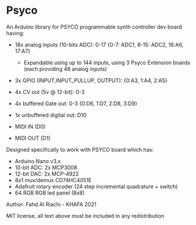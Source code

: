 # Psyco
 
An Arduino library for PSYCO programmable synth controller dev board having:
- 18x analog inputs (10-bits ADC): 0-17	{0-7: ADC1, 8-15: ADC2, 16:A6, 17:A7}
	- Expandable using up to 144 inputs, using 3 Psyco Extension boards (each providing 48 analog inputs)

- 3x GPIO (INPUT,INPUT_PULLUP, OUTPUT): {0:A3, 1:A4, 2:A5}
- 4x CV out (5v @ 12-bit): 0-3
- 4x buffered Gate out: 0-3 {0:D6, 1:D7, 2:D8, 3:D9}
- 1x unbuffered digital out: D10
- MIDI IN  (D0)
- MIDI OUT (D1)

Designed specifically to work with PSYCO board which has: 
- Arduino Nano v3.x
- 10-bit ADC: 2x MCP3008 
- 12-bit DAC: 2x MCP-4922
- 8x1 mux/demux CD74HC4051E
- Adafruit rotary encoder (24 step incremental quadrature + switch)
- 64 RGB RGB led panel (8x8)

Author: Fahd Al Riachi - KHAFA 2021

MIT license, all text above must be included in any redistribution
